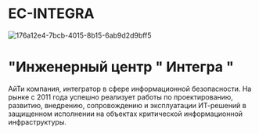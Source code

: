 # EC-INTEGRA
![176a12e4-7bcb-4015-8b15-6ab9d2d9bff5](https://user-images.githubusercontent.com/76482784/197170508-a7b5c1c9-eef0-41e8-81e7-8692668282a2.jpg)
# "Инженерный центр " Интегра "
АйТи компания, интегратор в сфере информационной безопасности.  На рынке с 2011 года успешно реализует работы по проектированию, развитию, внедрению, сопровождению и эксплуатации  ИТ-решений в защищенном исполнении на объектах критической информационной инфраструктуры.
